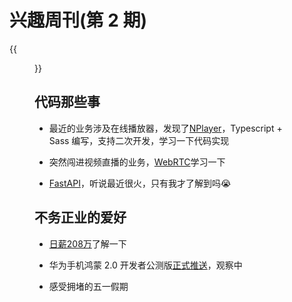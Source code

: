 # 兴趣周刊(第 2 期)

{{<figure src="https://img.36krcdn.com/20210428/v2_291eafc6a9384203a9bfd7ac45ff0b82_img_000">}}
<!--more-->

## 代码那些事

* 最近的业务涉及在线播放器，发现了[NPlayer](https://github.com/woopen/nplayer)，Typescript + Sass 编写，支持二次开发，学习一下代码实现

* 突然闯进视频直播的业务，[WebRTC](https://developer.mozilla.org/zh-CN/docs/Web/API/WebRTC_API)学习一下

* [FastAPI](https://fastapi.tiangolo.com/)，听说最近很火，只有我才了解到吗:sob:

## 不务正业的爱好
* [日薪208万](https://www.zhihu.com/question/457029348)了解一下

* 华为手机鸿蒙 2.0 开发者公测版[正式推送](https://www.36kr.com/p/1204132709644293)，观察中

* 感受拥堵的五一假期

